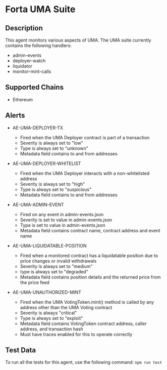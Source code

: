 # Forta UMA Suite

## Description

This agent monitors various aspects of UMA. The UMA suite currently contains
the following handlers:

- admin-events
- deployer-watch
- liquidator
- monitor-mint-calls

## Supported Chains

- Ethereum


## Alerts

- AE-UMA-DEPLOYER-TX
  - Fired when the UMA Deployer contract is part of a transaction
  - Severity is always set to "low"
  - Type is always set to "unknown"
  - Metadata field contains to and from addresses

- AE-UMA-DEPLOYER-WHITELIST
  - Fired when the UMA Deployer interacts with a non-whitelisted address
  - Severity is always set to "high"
  - Type is always set to "suspicious"
  - Metadata field contains to and from addresses

- AE-UMA-ADMIN-EVENT
  - Fired on any event in admin-events.json
  - Severity is set to value in admin-events.json
  - Type is set to value in admin-events.json
  - Metadata field contains contract name, contract address and event name

- AE-UMA-LIQUIDATABLE-POSITION
  - Fired when a monitored contract has a liquidatable position due to price changes or invalid withdrawals
  - Severity is always set to "medium"
  - type is always set to "degraded"
  - Metadata field contains position details and the returned price from the price feed

- AE-UMA-UNAUTHORIZED-MINT
  - Fired when the UMA VotingToken.mint() method is called by any address other than the UMA Voting contract
  - Severity is always "critical"
  - Type is always set to "exploit"
  - Metadata field contains VotingToken contract address, caller address, and transaction hash
  - Must have traces enabled for this to operate correctly

## Test Data

To run all the tests for this agent, use the following command: `npm run test`
